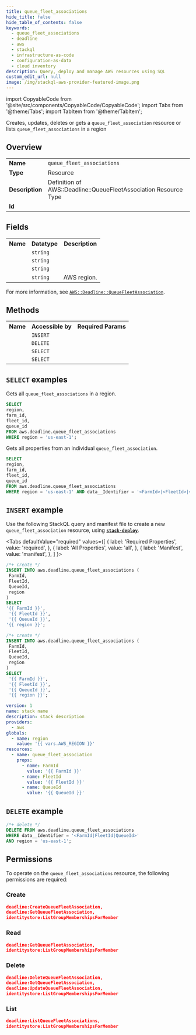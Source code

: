 ```yaml
---
title: queue_fleet_associations
hide_title: false
hide_table_of_contents: false
keywords:
  - queue_fleet_associations
  - deadline
  - aws
  - stackql
  - infrastructure-as-code
  - configuration-as-data
  - cloud inventory
description: Query, deploy and manage AWS resources using SQL
custom_edit_url: null
image: /img/stackql-aws-provider-featured-image.png
---
```


import CopyableCode from '@site/src/components/CopyableCode/CopyableCode';
import Tabs from '@theme/Tabs';
import TabItem from '@theme/TabItem';

Creates, updates, deletes or gets a <code>queue_fleet_association</code> resource or lists <code>queue_fleet_associations</code> in a region

## Overview
<table>
<tbody>
<tr><td><b>Name</b></td><td><code>queue_fleet_associations</code></td></tr>
<tr><td><b>Type</b></td><td>Resource</td></tr>
<tr><td><b>Description</b></td><td>Definition of AWS::Deadline::QueueFleetAssociation Resource Type</td></tr>
<tr><td><b>Id</b></td><td><CopyableCode code="aws.deadline.queue_fleet_associations" /></td></tr>
</tbody>
</table>

## Fields
<table>
<tbody>
<tr><th>Name</th><th>Datatype</th><th>Description</th></tr><tr><td><CopyableCode code="farm_id" /></td><td><code>string</code></td><td></td></tr>
<tr><td><CopyableCode code="fleet_id" /></td><td><code>string</code></td><td></td></tr>
<tr><td><CopyableCode code="queue_id" /></td><td><code>string</code></td><td></td></tr>
<tr><td><CopyableCode code="region" /></td><td><code>string</code></td><td>AWS region.</td></tr>
</tbody>
</table>

For more information, see <a href="https://docs.aws.amazon.com/AWSCloudFormation/latest/UserGuide/aws-resource-deadline-queuefleetassociation.html"><code>AWS::Deadline::QueueFleetAssociation</code></a>.

## Methods

<table>
<tbody>
  <tr>
    <th>Name</th>
    <th>Accessible by</th>
    <th>Required Params</th>
  </tr>
  <tr>
    <td><CopyableCode code="create_resource" /></td>
    <td><code>INSERT</code></td>
    <td><CopyableCode code="FarmId, FleetId, QueueId, region" /></td>
  </tr>
  <tr>
    <td><CopyableCode code="delete_resource" /></td>
    <td><code>DELETE</code></td>
    <td><CopyableCode code="data__Identifier, region" /></td>
  </tr>
  <tr>
    <td><CopyableCode code="list_resources" /></td>
    <td><code>SELECT</code></td>
    <td><CopyableCode code="region" /></td>
  </tr>
  <tr>
    <td><CopyableCode code="get_resource" /></td>
    <td><code>SELECT</code></td>
    <td><CopyableCode code="data__Identifier, region" /></td>
  </tr>
</tbody>
</table>

## `SELECT` examples
Gets all <code>queue_fleet_associations</code> in a region.
```sql
SELECT
region,
farm_id,
fleet_id,
queue_id
FROM aws.deadline.queue_fleet_associations
WHERE region = 'us-east-1';
```
Gets all properties from an individual <code>queue_fleet_association</code>.
```sql
SELECT
region,
farm_id,
fleet_id,
queue_id
FROM aws.deadline.queue_fleet_associations
WHERE region = 'us-east-1' AND data__Identifier = '<FarmId>|<FleetId>|<QueueId>';
```

## `INSERT` example

Use the following StackQL query and manifest file to create a new <code>queue_fleet_association</code> resource, using [__`stack-deploy`__](https://pypi.org/project/stack-deploy/).

<Tabs
    defaultValue="required"
    values={[
      { label: 'Required Properties', value: 'required', },
      { label: 'All Properties', value: 'all', },
      { label: 'Manifest', value: 'manifest', },
    ]
}>
<TabItem value="required">

```sql
/*+ create */
INSERT INTO aws.deadline.queue_fleet_associations (
 FarmId,
 FleetId,
 QueueId,
 region
)
SELECT 
'{{ FarmId }}',
 '{{ FleetId }}',
 '{{ QueueId }}',
'{{ region }}';
```
</TabItem>
<TabItem value="all">

```sql
/*+ create */
INSERT INTO aws.deadline.queue_fleet_associations (
 FarmId,
 FleetId,
 QueueId,
 region
)
SELECT 
 '{{ FarmId }}',
 '{{ FleetId }}',
 '{{ QueueId }}',
 '{{ region }}';
```
</TabItem>
<TabItem value="manifest">

```yaml
version: 1
name: stack name
description: stack description
providers:
  - aws
globals:
  - name: region
    value: '{{ vars.AWS_REGION }}'
resources:
  - name: queue_fleet_association
    props:
      - name: FarmId
        value: '{{ FarmId }}'
      - name: FleetId
        value: '{{ FleetId }}'
      - name: QueueId
        value: '{{ QueueId }}'

```
</TabItem>
</Tabs>

## `DELETE` example

```sql
/*+ delete */
DELETE FROM aws.deadline.queue_fleet_associations
WHERE data__Identifier = '<FarmId|FleetId|QueueId>'
AND region = 'us-east-1';
```

## Permissions

To operate on the <code>queue_fleet_associations</code> resource, the following permissions are required:

### Create
```json
deadline:CreateQueueFleetAssociation,
deadline:GetQueueFleetAssociation,
identitystore:ListGroupMembershipsForMember
```

### Read
```json
deadline:GetQueueFleetAssociation,
identitystore:ListGroupMembershipsForMember
```

### Delete
```json
deadline:DeleteQueueFleetAssociation,
deadline:GetQueueFleetAssociation,
deadline:UpdateQueueFleetAssociation,
identitystore:ListGroupMembershipsForMember
```

### List
```json
deadline:ListQueueFleetAssociations,
identitystore:ListGroupMembershipsForMember
```
